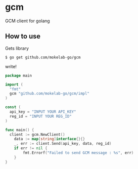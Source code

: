 # gcm
GCM client for golang

## How to use

Gets library

```
$ go get github.com/mokelab-go/gcm
```

write!

```go
package main

import (
  "fmt"
  gcm "github.com/mokelab-go/gcm/impl"
)

const (
  api_key = "INPUT YOUR API_KEY"
  reg_id = "INPUT YOUR REG_ID"
)

func main() {
  client := gcm.NewClient()
	data := map[string]interface{}{}
	_, err := client.Send(api_key, data, reg_id)
	if err != nil {
		fmt.Errorf("Failed to send GCM message : %s", err)
	}
}
```

